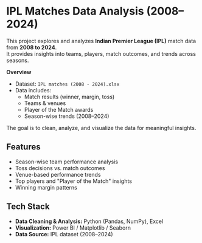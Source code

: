 #  IPL Matches Data Analysis (2008–2024)

This project explores and analyzes **Indian Premier League (IPL)** match data from **2008 to 2024**.  
It provides insights into teams, players, match outcomes, and trends across seasons.

**Overview**
- Dataset: `IPL matches (2008 - 2024).xlsx`
- Data includes:
  - Match results (winner, margin, toss)
  - Teams & venues
  - Player of the Match awards
  - Season-wise trends (2008–2024)

The goal is to clean, analyze, and visualize the data for meaningful insights.


##  Features
- Season-wise team performance analysis  
- Toss decisions vs. match outcomes  
- Venue-based performance trends  
- Top players and "Player of the Match" insights  
- Winning margin patterns  


##  Tech Stack
- **Data Cleaning & Analysis:** Python (Pandas, NumPy), Excel  
- **Visualization:** Power BI / Matplotlib / Seaborn  
- **Data Source:** IPL dataset (2008–2024)  
